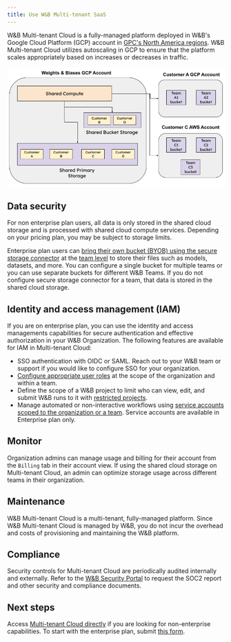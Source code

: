 ```yaml
---
title: Use W&B Multi-tenant SaaS
---
```


W&B Multi-tenant Cloud is a fully-managed platform deployed in W&B's Google Cloud Platform (GCP) account in [GPC's North America regions](https://cloud.google.com/compute/docs/regions-zones). W&B Multi-tenant Cloud utilizes autoscaling in GCP to ensure that the platform scales appropriately based on increases or decreases in traffic. 

![](/images/hosting/saas_cloud_arch.png)

## Data security

For non enterprise plan users, all data is only stored in the shared cloud storage and is processed with shared cloud compute services. Depending on your pricing plan, you may be subject to storage limits.

Enterprise plan users can [bring their own bucket (BYOB) using the secure storage connector](../data-security/secure-storage-connector.md) at the [team level](../data-security/secure-storage-connector.md#configuration-options) to store their files such as models, datasets, and more. You can configure a single bucket for multiple teams or you can use separate buckets for different W&B Teams. If you do not configure secure storage connector for a team, that data is stored in the shared cloud storage.

## Identity and access management (IAM)
If you are on enterprise plan, you can use the identity and access managements capabilities for secure authentication and effective authorization in your W&B Organization. The following features are available for IAM in Multi-tenant Cloud:

* SSO authentication with OIDC or SAML. Reach out to your W&B team or support if you would like to configure SSO for your organization.
* [Configure appropriate user roles](../iam/manage-organization.md#assign-or-update-a-users-role) at the scope of the organization and within a team.
* Define the scope of a W&B project to limit who can view, edit, and submit W&B runs to it with [restricted projects](../iam/restricted-projects.md).
* Manage automated or non-interactive workflows using [service accounts scoped to the organization or a team](../iam/service-accounts.md). Service accounts are available in Enterprise plan only.

## Monitor
Organization admins can manage usage and billing for their account from the `Billing` tab in their account view. If using the shared cloud storage on Multi-tenant Cloud, an admin can optimize storage usage across different teams in their organization.

## Maintenance
W&B Multi-tenant Cloud is a multi-tenant, fully-managed platform. Since W&B Multi-tenant Cloud is managed by W&B, you do not incur the overhead and costs of provisioning and maintaining the W&B platform.

## Compliance 
Security controls for Multi-tenant Cloud are periodically audited internally and externally. Refer to the [W&B Security Portal](https://security.wandb.ai/) to request the SOC2 report and other security and compliance documents.

## Next steps
Access [Multi-tenant Cloud directly](https://wandb.ai) if you are looking for non-enterprise capabilities. To start with the enterprise plan, submit [this form](https://wandb.ai/site/for-enterprise/multi-tenant-saas-trial).